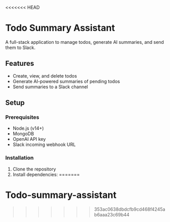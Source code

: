 <<<<<<< HEAD
# Todo Summary Assistant

A full-stack application to manage todos, generate AI summaries, and send them to Slack.

## Features

- Create, view, and delete todos
- Generate AI-powered summaries of pending todos
- Send summaries to a Slack channel

## Setup

### Prerequisites

- Node.js (v14+)
- MongoDB
- OpenAI API key
- Slack incoming webhook URL

### Installation

1. Clone the repository
2. Install dependencies:
=======
# Todo-summary-assistant
>>>>>>> 353ac0638dbdcfb9cd468f4245ab6aaa23c69b44
